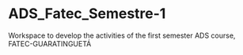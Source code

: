 # ADS_Fatec_Semestre-1
Workspace to develop the activities of the first semester ADS course, FATEC-GUARATINGUETÁ
